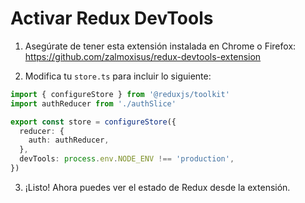 
# Activar Redux DevTools

1. Asegúrate de tener esta extensión instalada en Chrome o Firefox:
   https://github.com/zalmoxisus/redux-devtools-extension

2. Modifica tu `store.ts` para incluir lo siguiente:

```ts
import { configureStore } from '@reduxjs/toolkit'
import authReducer from './authSlice'

export const store = configureStore({
  reducer: {
    auth: authReducer,
  },
  devTools: process.env.NODE_ENV !== 'production',
})
```

3. ¡Listo! Ahora puedes ver el estado de Redux desde la extensión.
